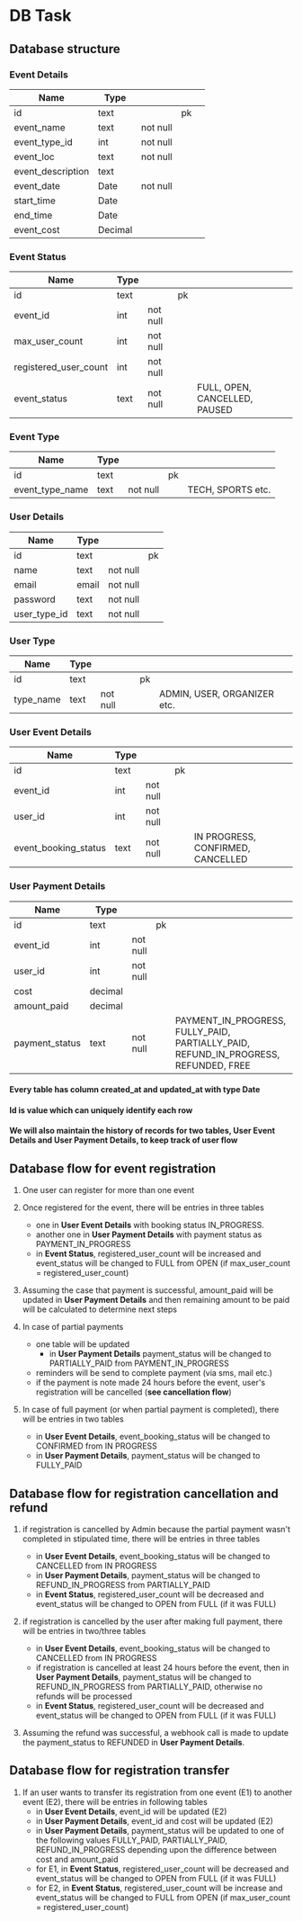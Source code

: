 # DB Task

## Database structure

### Event Details

| Name              | Type    |          |     |     |
| ----------------- | ------- | -------- | --- | --- |
| id                | text    |          | pk  |     |
| event_name        | text    | not null |     |     |
| event_type_id     | int     | not null |     |     |
| event_loc         | text    | not null |     |     |
| event_description | text    |          |     |     |
| event_date        | Date    | not null |     |     |
| start_time        | Date    |          |     |     |
| end_time          | Date    |          |     |     |
| event_cost        | Decimal |          |     |     |

### Event Status

| Name                  | Type |          |     |                               |
| --------------------- | ---- | -------- | --- | ----------------------------- |
| id                    | text |          | pk  |                               |
| event_id              | int  | not null |     |                               |
| max_user_count        | int  | not null |     |                               |
| registered_user_count | int  | not null |     |                               |
| event_status          | text | not null |     | FULL, OPEN, CANCELLED, PAUSED |

### Event Type

| Name            | Type |          |     |                   |
| --------------- | ---- | -------- | --- | ----------------- |
| id              | text |          | pk  |                   |
| event_type_name | text | not null |     | TECH, SPORTS etc. |

### User Details

| Name         | Type  |          |     |
| ------------ | ----- | -------- | --- |
| id           | text  |          | pk  |
| name         | text  | not null |     |
| email        | email | not null |     |
| password     | text  | not null |     |
| user_type_id | text  | not null |     |

### User Type

| Name      | Type |          |     |                             |
| --------- | ---- | -------- | --- | --------------------------- |
| id        | text |          | pk  |                             |
| type_name | text | not null |     | ADMIN, USER, ORGANIZER etc. |

### User Event Details

| Name                 | Type |          |     |                                   |
| -------------------- | ---- | -------- | --- | --------------------------------- |
| id                   | text |          | pk  |                                   |
| event_id             | int  | not null |     |                                   |
| user_id              | int  | not null |     |                                   |
| event_booking_status | text | not null |     | IN PROGRESS, CONFIRMED, CANCELLED |

### User Payment Details

| Name           | Type    |          |     |                                                                                     |
| -------------- | ------- | -------- | --- | ----------------------------------------------------------------------------------- |
| id             | text    |          | pk  |                                                                                     |
| event_id       | int     | not null |     |                                                                                     |
| user_id        | int     | not null |     |                                                                                     |
| cost           | decimal |          |     |                                                                                     |
| amount_paid    | decimal |          |     |                                                                                     |
| payment_status | text    | not null |     | PAYMENT_IN_PROGRESS, FULLY_PAID, PARTIALLY_PAID, REFUND_IN_PROGRESS, REFUNDED, FREE |

#### Every table has column created_at and updated_at with type Date

#### Id is value which can uniquely identify each row

#### We will also maintain the history of records for two tables, User Event Details and User Payment Details, to keep track of user flow

## Database flow for event registration

1. One user can register for more than one event

2. Once registered for the event, there will be entries in three tables

    - one in **User Event Details** with booking status IN_PROGRESS.
    - another one in **User Payment Details** with payment status as PAYMENT_IN_PROGRESS
    - in **Event Status**, registered_user_count will be increased and event_status will be changed to FULL from OPEN (if max_user_count = registered_user_count)

3. Assuming the case that payment is successful, amount_paid will be updated in **User Payment Details** and then remaining amount to be paid will be calculated to determine next steps

4. In case of partial payments

    - one table will be updated
        - in **User Payment Details** payment_status will be changed to PARTIALLY_PAID from PAYMENT_IN_PROGRESS
    - reminders will be send to complete payment (via sms, mail etc.)
    - if the payment is note made 24 hours before the event, user's registration will be cancelled (**see cancellation flow**)

5. In case of full payment (or when partial payment is completed), there will be entries in two tables

    - in **User Event Details**, event_booking_status will be changed to CONFIRMED from IN PROGRESS
    - in **User Payment Details**, payment_status will be changed to FULLY_PAID

## Database flow for registration cancellation and refund

1. if registration is cancelled by Admin because the partial payment wasn't completed in stipulated time, there will be entries in three tables

    - in **User Event Details**, event_booking_status will be changed to CANCELLED from IN PROGRESS
    - in **User Payment Details**, payment_status will be changed to REFUND_IN_PROGRESS from PARTIALLY_PAID
    - in **Event Status**, registered_user_count will be decreased and event_status will be changed to OPEN from FULL (if it was FULL)

2. if registration is cancelled by the user after making full payment, there will be entries in two/three tables

    - in **User Event Details**, event_booking_status will be changed to CANCELLED from IN PROGRESS
    - if registration is cancelled at least 24 hours before the event, then in **User Payment Details**, payment_status will be changed to REFUND_IN_PROGRESS from PARTIALLY_PAID, otherwise no refunds will be processed
    - in **Event Status**, registered_user_count will be decreased and event_status will be changed to OPEN from FULL (if it was FULL)

3. Assuming the refund was successful, a webhook call is made to update the payment_status to REFUNDED in **User Payment Details**.

## Database flow for registration transfer

1. If an user wants to transfer its registration from one event (E1) to another event (E2), there will be entries in following tables
    - in **User Event Details**, event_id will be updated (E2)
    - in **User Payment Details**, event_id and cost will be updated (E2)
    - in **User Payment Details**, payment_status will be updated to one of the following values FULLY_PAID, PARTIALLY_PAID, REFUND_IN_PROGRESS depending upon the difference between cost and amount_paid
    - for E1, in **Event Status**, registered_user_count will be decreased and event_status will be changed to OPEN from FULL (if it was FULL)
    - for E2, in **Event Status**, registered_user_count will be increase and event_status will be changed to FULL from OPEN (if max_user_count = registered_user_count)
